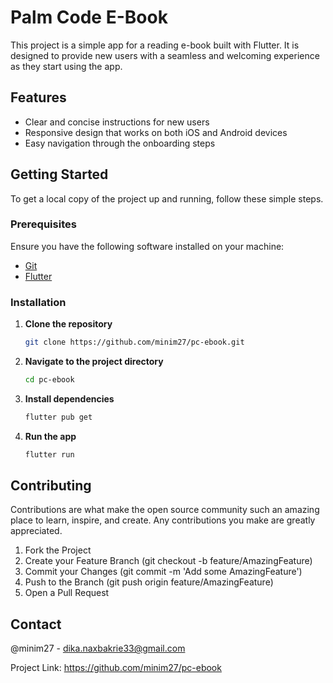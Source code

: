 # Palm Code E-Book

This project is a simple app for a reading e-book built with Flutter. It is designed to provide new users with a seamless and welcoming experience as they start using the app.

## Features

- Clear and concise instructions for new users
- Responsive design that works on both iOS and Android devices
- Easy navigation through the onboarding steps

## Getting Started

To get a local copy of the project up and running, follow these simple steps.

### Prerequisites

Ensure you have the following software installed on your machine:

- [Git](https://git-scm.com/)
- [Flutter](https://flutter.dev/docs/get-started/install)

### Installation

1. **Clone the repository**
   ```sh
   git clone https://github.com/minim27/pc-ebook.git

2. **Navigate to the project directory**
    ```sh
    cd pc-ebook

3. **Install dependencies**
    ```sh
    flutter pub get

4. **Run the app**
    ```sh
    flutter run

## Contributing
Contributions are what make the open source community such an amazing place to learn, inspire, and create. Any contributions you make are greatly appreciated.

1. Fork the Project
2. Create your Feature Branch (git checkout -b feature/AmazingFeature)
3. Commit your Changes (git commit -m 'Add some AmazingFeature')
4. Push to the Branch (git push origin feature/AmazingFeature)
5. Open a Pull Request

## Contact
@minim27 - dika.naxbakrie33@gmail.com

Project Link: https://github.com/minim27/pc-ebook